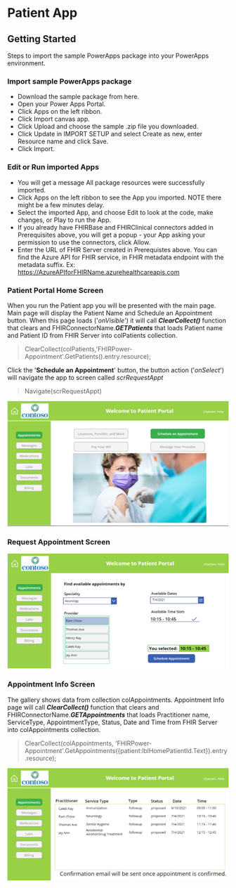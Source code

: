 # Patient App

## Getting Started
Steps to import the sample PowerApps package into your PowerApps environment.

### Import sample PowerApps package
- Download the sample package from here.
- Open your Power Apps Portal.
- Click Apps on the left ribbon.
- Click Import canvas app.
- Click Upload and choose the sample .zip file you downloaded.
- Click Update in IMPORT SETUP and select Create as new, enter Resource name and click Save.
- Click Import.

### Edit or Run imported Apps
- You will get a message All package resources were successfully imported.
- Click Apps on the left ribbon to see the App you imported. NOTE there might be a few minutes delay.
- Select the imported App, and choose Edit to look at the code, make changes, or Play to run the App.
- If you already have FHIRBase and FHIRClinical connectors added in Prerequisites above, you will get a popup - your App asking your permission to use the connectors, click Allow.
- Enter the URL of FHIR Server created in Prerequistes above. You can find the Azure API for FHIR service, in FHIR metadata endpoint with the metadata suffix. Ex: https://AzureAPIforFHIRName.azurehealthcareapis.com

### Patient Portal Home Screen
When you run the Patient app you will be presented with the main page. Main page will display the Patient Name and Schedule an Appointment button. When this page loads ('_onVisible_') it will call _**ClearCollect()**_ function that clears and FHIRConnectorName._**GETPatients**_ that loads Patient name and Patient ID from FHIR Server into colPatients collection.

> ClearCollect(colPatients,'FHIRPower-Appointment'.GetPatients().entry.resource);

Click the '**Schedule an Appointment**' button, the button action ('_onSelect_') will navigate the app to screen called _scrRequestAppt_

> Navigate(scrRequestAppt)

<center><img src="images/Patient_Portal_Home_screen.png" width="700"></center>

### Request Appointment Screen

<center><img src="images/Patient_Portal_ReqAppt_screen.png" width="700"></center>

### Appointment Info Screen

The gallery shows data from collection colAppointments.
Appointment Info page will call  _**ClearCollect()**_ function that clears and FHIRConnectorName._**GETAppointments**_ that loads Practitioner name, ServiceType, AppointmentType, Status, Date and Time from FHIR Server into colAppointments collection.

> ClearCollect(colAppointments, 'FHIRPower-Appointment'.GetAppointments({patient:lblHomePatientId.Text}).entry.resource);

<center><img src="images/Patient_Portal_Appt_Info_screen.png" width="700"></center>

